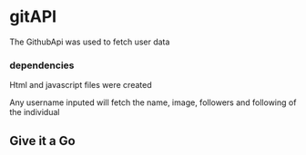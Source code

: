 # gitAPI

The GithubApi was used to fetch user data

### dependencies
Html and javascript files were  created

Any username inputed will fetch the name, image, followers and following of the individual

## Give it a Go
